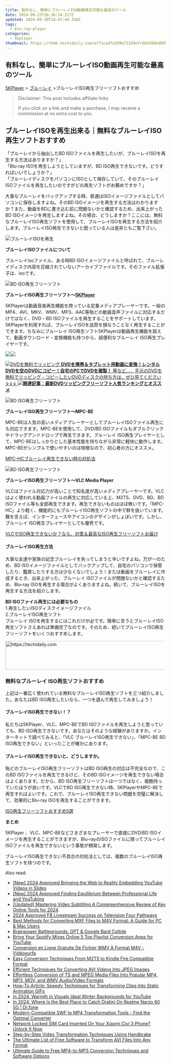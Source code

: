 ```yaml
---
title: 有料なし、簡単にブルーレイISO動画再生可能な最高のツール
date: 2024-09-23T16:36:24.217Z
updated: 2024-09-30T18:47:44.338Z
tags:
  - blu-ray-player
categories:
  - 5kplayer
thumbnail: https://thmb.techidaily.com/e7f1cad7a399e71169efcdbd386bd0d5b12f456c3f589c4c694fba40159c8b6c.jpg
---
```


## 有料なし、簡単にブルーレイISO動画再生可能な最高のツール

[5KPlayer](https://tools.techidaily.com/5kplayer/products/) \> [ブルーレイ](https://tools.techidaily.com/5kplayer/video-music-player/) \>ブルーレイISO再生フリーソフトおすすめ

>  Disclaimer: This post includes affiliate links
>
>  If you click on a link and make a purchase, I may receive a commission at no extra cost to you.
>

## ブルーレイISOを再生出来る｜無料なブルーレイISO再生ソフトおすすめ

「ブルーレイから抽出したBD ISOファイルを再生したいが、ブルーレイISOを再生する方法はありますか？」  
「Blu-ray ISOを再生しようとしていますが、BD ISO再生できないです。どうすればいいでしょうか？」  
「ブルーレイディスクをパソコンにISOとして保存していて、そのブルーレイISOファイルを再生したいのですがどの再生ソフトがお薦めですか？」  
  
大事なブルーレイをバックアップする時、普通はISOイメージファイルとしてパソコンに保存しますよね。そのBD ISOイメージを再生する方法はわかりますか？また、動画をBDに書き込む前に問題ないかと確認するため、出来上がったBD ISOイメージを再生しますよね。その場合、どうしますか？ここには、無料なブルーレイISO再生ソフトを使用して、ブルーレイISOを再生する方法を紹介します。ブルーレイISO再生できないと困っている人は是非ともご覧下さい。

![ブルーレイISOを再生](https://www.5kplayer.com/blu-ray-player-jp/img/blu-ray-iso-1.jpg) 

**ブルーレイISOファイルについて**

ブルーレイisoファイル、ある時BD ISOイメージファイルと呼ばれて、ブルーレイディスク内容を圧縮されていないアーカイブファイルです。そのファイル拡張子は．isoです。

![BD ISO再生フリーソフト](https://www.5kplayer.com/blu-ray-player-jp/img/5kplayer-11.jpg) 

**ブルーレイISO再生フリーソフト～[5KPlayer](https://tools.techidaily.com/5kplayer/products/)**

5KPlayerは動画音楽再生機能を誇っている定番メディアプレーヤーです。一般のMP4、AVI、MKV、WMV、MP3、AAC等殆どの動画音声ファイルに対応するだけではなく、DVD・BD ISOファイルを再生することをサポートしています。5KPlayerを利用すれば、ブルーレイISOを品質を損なうことなく再生することができます。ちなみにブルーレイ ISO再生ソフト5KPlayerは動画再生機能を超えて、動画ダウンロード・変換機能も持つから、超便利なブルーレイ ISO再生プレイヤーです。 

[![](https://www.5kplayer.com/blu-ray-player-jp/../button/freedownwhitewin-jp.png)](https://www.5kplayer.com/5kplayer-download-windows-jp.htm)[![](https://www.5kplayer.com/blu-ray-player-jp/../button/freedownwhitemac-jp.png)](https://www.5kplayer.com/5kplayer-download-mac-jp.htm) 

[![DVDを無料でリッピング](https://www.5kplayer.com/blu-ray-player-jp/img/dvd-copy.jpg) **DVDを携帯＆タブレット用動画に変換！レンタルDVDを空のDVDにコピー！自宅のPCでDVDを複製！** 等など．．．手元のDVDを無料でリッピング・コピーしたいDVDディスクの持ち方は、ぜひ見てください↓↓↓ ![](https://www.5kplayer.com/blu-ray-player-jp/img/hot.gif)**関連記事：最新DVDリッピングフリーソフト人気ランキングとオススメ**](https://www.winxdvd.com/blog/powerful-top-free-dvd-ripper.htm?utm%5Fsource=seo-5kp&utm%5Fcampaign=top-ripper)

![BD ISO再生フリーソフト](https://www.5kplayer.com/blu-ray-player-jp/img/mpc-hc.jpg) 

**ブルーレイISO再生フリーソフト～MPC-BE**

MPC-BEは人気の高いメディアプレーヤーとしてブルーレイISOファイル再生にも対応できます。MPC-BEを使用して、DVD/BD ISOファイルもダブルクリックやドラッグアンドドロップで再生できます。ブルーレイ ISO再生プレイヤーとして、MPC-BEはしっかりとした基本性能を持ちながら非常に軽快に動作します。MPC-BEがシンプルで使いやすいのは特徴なので、初心者の方にオススメ。 

[MPC-HCブルーレイ再生できない時の対処法](https://tools.techidaily.com/5kplayer/products/)

![BD ISO再生フリーソフト](https://www.5kplayer.com/blu-ray-player-jp/img/vlc.jpg) 

**ブルーレイISO再生フリーソフト～VLC Media Player**

VLCはファイル対応力が高いことで知名度が高いメディアプレーヤーです。VLCはよく使われる動画ファイルの再生に対応している上、M2TS、DVD、BD、BD ISOファイル等も全部再生できます。再生できないものはほぼ無いです。「MPC-HC」より軽く、機能的にもブルーレイISO再生ソフトの中で群を抜いています。難を言えば、インターフェースやアイコンのデザインがしょぼいです。しかし、ブルーレイ ISO再生プレイヤーとしても優秀です。 

[VLCでISO再生できないか？なら、対策＆最高なISO再生フリーソフトお届け](https://tools.techidaily.com/5kplayer/video-music-player/)

#### **ブルーレイISO再生方法**

大事な友達や家族の記念ブルーレイを失ってしまうと辛いですよね。万が一のため、BD ISOイメージファイルとしてバックアップして、自宅のパソコンで保管したり、鑑賞したりする方は少なくないでしょう！または動画をブルーレイに作成するとき、出来上がった、ブルーレイ ISOファイルが問題ないかと確認するため、Blu-ray ISOを再生する場合がよくありますよね。続いて、ブルーレイISOを再生する方法を紹介します。

**BD ISOファイル再生には必要なもの**  
 1.再生したいISOディスクイメージファイル  
2.ブルーレイISO再生ソフト  
ブルーレイ ISOを再生するにはこれだけが必です。簡単に言うとブルーレイISO再生ソフトさえあれば準備完了なのです。そのため、続いてブルーレイISO再生フリーソフトをいくつおすすめします。

<!-- affiliate ads begin -->
<a href="https://unicoeye.pxf.io/c/5597632/2134230/18498" target="_top" id="2134230">
  <img src="//a.impactradius-go.com/display-ad/18498-2134230" border="0" alt="https://techidaily.com" width="728" height="90"/>
</a>
<img height="0" width="0" src="https://unicoeye.pxf.io/i/5597632/2134230/18498" style="position:absolute;visibility:hidden;" border="0" />
<!-- affiliate ads end -->

### 無料なブルーレイ ISO再生ソフトおすすめ

上記は一番広く使われている無料なブルーレイISO再生ソフトを三つ紹介しました。あなたはBD ISO再生したいなら、一つを選んで再生してみましょう！

#### **ブルーレイISO再生できない！？**

私たちは5KPlayer、VLC、MPC-BEでBD ISOファイルを再生しようと思っていても、BD ISO再生できないです。あなたはそのような経験がありますか。インターネットで調べてみると、「VLC ブルーレイISO再生できない」、「MPC-BE BD ISO再生できない」といったことが確かにあります。

#### **ブルーレイISO再生できないと、どうしますか。**

殆どのブルーレイISO再生フリーソフトはBD ISO再生の対応は不完全なので、このBD ISOファイルを再生できるけど、そのBD ISOイメージを再生できない場合はよくあります。だから、BD ISO再生フリーソフトは一つではなく、複数持っていたほうが良いです。VLCでBD ISO再生できない時、5KPlayerやMPC-BEで再生すればよいです。これで、ブルーレイISO再生できない問題を完璧に解決して、効果的にBlu-ray ISOを再生することができます。

[ISO再生フリーソフトおすすめ5選](https://tools.techidaily.com/5kplayer/video-music-player/)

**まとめ**

5KPlayer 、VLC、MPC-BEなどさまざまなプレーヤーで直接にDVD/BD ISOイメージを再生することができますが、Blu-rayのISOファイルに限ってブルーレイISOファイルを再生できないという事態が頻発します。

ブルーレイISO再生できない不具合の対処法としては、複数のブルーレイISO再生ソフトを持つのです。

<ins class="adsbygoogle"
     style="display:block"
     data-ad-format="autorelaxed"
     data-ad-client="ca-pub-7571918770474297"
     data-ad-slot="1223367746"></ins>

<ins class="adsbygoogle"
     style="display:block"
     data-ad-client="ca-pub-7571918770474297"
     data-ad-slot="8358498916"
     data-ad-format="auto"
     data-full-width-responsive="true"></ins>

<span class="atpl-alsoreadstyle">Also read:</span>
<div><ul>
<li><a href="https://youtube-tips.techidaily.com/024-approved-bringing-the-web-to-reality-embedding-youtube-videos-in-slides/"><u>[New] 2024 Approved Bringing the Web to Reality Embedding YouTube Videos in Slides</u></a></li>
<li><a href="https://youtube-sure.techidaily.com/024-approved-finding-equilibrium-between-professional-life-and-youtubing/"><u>[New] 2024 Approved Finding Equilibrium Between Professional Life and YouTubing</u></a></li>
<li><a href="https://fox-glue.techidaily.com/updated-mastering-video-subtitling-a-compreenhensive-review-of-key-online-tools-for-2024/"><u>[Updated] Mastering Video Subtitling A Compreenhensive Review of Key Online Tools for 2024</u></a></li>
<li><a href="https://facebook-video-content.techidaily.com/2024-approved-fb-livestream-success-on-television-four-pathways/"><u>2024 Approved FB Livestream Success on Television Four Pathways</u></a></li>
<li><a href="https://media-tips.techidaily.com/best-methods-for-converting-mxf-files-to-m4v-format-a-guide-for-pc-and-mac-users/"><u>Best Methods for Converting MXF Files to M4V Format: A Guide for PC & Mac Users</u></a></li>
<li><a href="https://tech-savvy.techidaily.com/brainpower-battlegrounds-gpt-and-google-bard-collide/"><u>Brainpower Battlegrounds: GPT & Google Bard Collide</u></a></li>
<li><a href="https://youtube-zero.techidaily.com/-your-spotify-mixes-online-5-top-playlist-conversion-apps-for-youtube/"><u>Bring Your Spotify Mixes Online 5 Top Playlist Conversion Apps for YouTube</u></a></li>
<li><a href="https://vp-tips.techidaily.com/conversion-en-ligne-gratuite-de-fichier-wmv-a-format-m4v-videosurfa/"><u>Conversion en Ligne Gratuite De Fichier WMV À Format M4V - Vidéosurfa</u></a></li>
<li><a href="https://media-tips.techidaily.com/easy-conversion-techniques-from-m2ts-to-kindle-fire-compatible-format/"><u>Easy Conversion Techniques From M2TS to Kindle Fire Compatible Format</u></a></li>
<li><a href="https://media-tips.techidaily.com/efficient-techniques-for-converting-avi-videos-into-jpeg-images/"><u>Efficient Techniques for Converting AVI Videos Into JPEG Images</u></a></li>
<li><a href="https://media-tips.techidaily.com/effortless-conversion-of-ts-and-mpeg-media-files-into-popular-mp4-mp3-mov-and-wmv-audiovideo-formats/"><u>Effortless Conversion of TS and MPEG Media Files Into Popular MP4, MP3, MOV, and WMV Audio/Video Formats</u></a></li>
<li><a href="https://media-tips.techidaily.com/how-to-article-speedy-techniques-for-transforming-clips-into-static-animation-gifs/"><u>How-To Article: Speedy Techniques for Transforming Clips Into Static Animation GIFs</u></a></li>
<li><a href="https://youtube-zero.techidaily.com/24-warmth-in-visuals-ideal-winter-backgrounds-for-youtube/"><u>In 2024, Warmth in Visuals Ideal Winter Backgrounds for YouTube</u></a></li>
<li><a href="https://pokemon-go-android.techidaily.com/in-2024-where-is-the-best-place-to-catch-dratini-on-realme-narzo-60-5g-drfone-by-drfone-virtual-android/"><u>In 2024, Where Is the Best Place to Catch Dratini On Realme Narzo 60 5G | Dr.fone</u></a></li>
<li><a href="https://media-tips.techidaily.com/1723620227685-modern-compatible-swf-to-mp4-transformation-tools-find-the-optimal-converter/"><u>Modern-Compatible SWF to MP4 Transformation Tools - Find the Optimal Converter</u></a></li>
<li><a href="https://sim-unlock.techidaily.com/network-locked-sim-card-inserted-on-your-xiaomi-civi-3-phone-unlock-it-now-by-drfone-android/"><u>Network Locked SIM Card Inserted On Your Xiaomi Civi 3 Phone? Unlock It Now</u></a></li>
<li><a href="https://media-tips.techidaily.com/step-by-step-video-transformation-techniques-using-handbrake/"><u>Step-by-Step Video Transformation Techniques Using Handbrake</u></a></li>
<li><a href="https://media-tips.techidaily.com/the-ultimate-list-of-free-software-to-transform-avi-files-into-any-format/"><u>The Ultimate List of Free Software to Transform AVI Files Into Any Format</u></a></li>
<li><a href="https://media-tips.techidaily.com/ultimate-guide-to-free-mp4-to-mp3-conversion-techniques-and-software-options/"><u>Ultimate Guide to Free MP4-to-MP3 Conversion Techniques and Software Options</u></a></li>
</ul></div>

